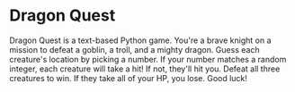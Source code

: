 # Dragon Quest

Dragon Quest is a text-based Python game. You're a brave knight on a mission to defeat a goblin, a troll, and a mighty dragon. Guess each creature's location by picking a number. If your number matches a random integer, each creature will take a hit! If not, they'll hit you. Defeat all three creatures to win. If they take all of your HP, you lose. Good luck!
